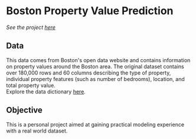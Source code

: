 # Boston Property Value Prediction 
_See the project [here](https://mholquist.github.io/Property-Value-Prediction/)_

## Data 
This data comes from Boston's open data website and contains information on property values around the Boston area. The original dataset contains over 180,000 rows and 60 columns describing the type of property, individual property features (such as number of bedrooms), location, and total property value.  
Explore the data dictionary [here](https://data.boston.gov/dataset/property-assessment/resource/4973f23e-859e-4190-b308-8223c246147e). 


## Objective 
This is a personal project aimed at gaining practical modeling experience with a real world dataset.
